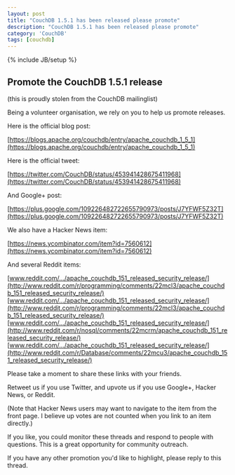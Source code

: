 ```yaml
---
layout: post
title: "CouchDB 1.5.1 has been released please promote"
description: "CouchDB 1.5.1 has been released please promote"
category: 'CouchDB'
tags: [couchdb]
---
```

{% include JB/setup %}

## Promote the CouchDB 1.5.1 release

(this is proudly stolen from the CouchDB mailinglist)

Being a volunteer organisation, we rely on you to help us promote releases.

Here is the official blog post:

[https://blogs.apache.org/couchdb/entry/apache_couchdb_1_5_1](https://blogs.apache.org/couchdb/entry/apache_couchdb_1_5_1)

Here is the official tweet:

[https://twitter.com/CouchDB/status/453941428675411968](https://twitter.com/CouchDB/status/453941428675411968)

And Google+ post:

[https://plus.google.com/109226482722655790973/posts/J7YFWF5Z32T](https://plus.google.com/109226482722655790973/posts/J7YFWF5Z32T)

We also have a Hacker News item:

[https://news.ycombinator.com/item?id=7560612](https://news.ycombinator.com/item?id=7560612)

And several Reddit items:

[www.reddit.com/.../apache_couchdb_151_released_security_release/](http://www.reddit.com/r/programming/comments/22mcl3/apache_couchdb_151_released_security_release/)
[www.reddit.com/.../apache_couchdb_151_released_security_release/](http://www.reddit.com/r/programming/comments/22mcl3/apache_couchdb_151_released_security_release/)
[www.reddit.com/.../apache_couchdb_151_released_security_release/](http://www.reddit.com/r/nosql/comments/22mcrm/apache_couchdb_151_released_security_release/)
[www.reddit.com/.../apache_couchdb_151_released_security_release/](http://www.reddit.com/r/Database/comments/22mcu3/apache_couchdb_151_released_security_release/)

Please take a moment to share these links with your friends.

Retweet us if you use Twitter, and upvote us if you use Google+,
Hacker News, or Reddit.

(Note that Hacker News users may want to navigate to the item from the
front page. I believe up votes are not counted when you link to an
item directly.)

If you like, you could monitor these threads and respond to people
with questions. This is a great opportunity for community outreach.

If you have any other promotion you'd like to highlight, please reply
to this thread.

